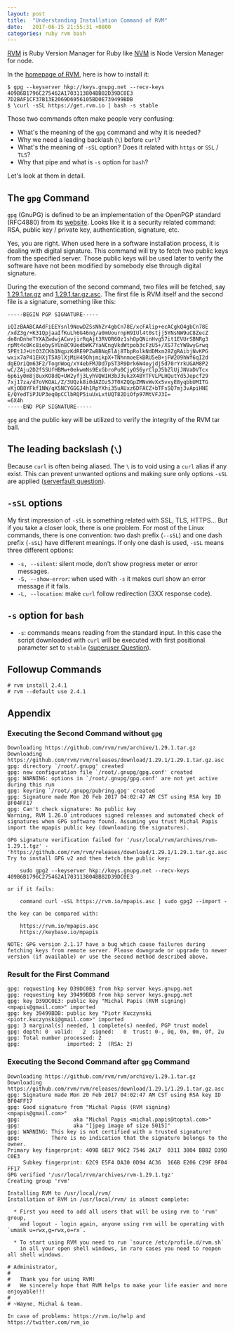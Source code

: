 ```yaml
---
layout: post
title:  "Understanding Installation Command of RVM"
date:   2017-06-15 21:55:31 +0800
categories: ruby rvm bash
---
```

[RVM][rvm] is Ruby Version Manager for Ruby like [NVM][nvm] is Node Version Manager for node.

In the [homepage of RVM][rvm], here is how to install it:

    $ gpg --keyserver hkp://keys.gnupg.net --recv-keys 409B6B1796C275462A1703113804BB82D39DC0E3 7D2BAF1CF37B13E2069D6956105BD0E739499BDB
    $ \curl -sSL https://get.rvm.io | bash -s stable
    
Those two commands often make people very confusing: 

* What's the meaning of the `gpg` command and why it is needed?
* Why we need a leading backlash (`\`) before `curl`?
* What's the meaning of `-sSL` option? Does it related with `https` or `SSL` / `TLS`?
* Why that pipe and what is `-s` option for `bash`?

Let's look at them in detail.

## The `gpg` Command

`gpg` (GnuPG) is defined to be an implementation of the OpenPGP standard (RFC4880) from its [website][gpg]. 
Looks like it is a security related command: RSA, public key / private key, authentication, signature, etc. 

Yes, you are right. When used here in a software installation process, it is dealing with digital signature.
This command will try to fetch two public keys from the specified server. Those public keys will be used later
to verify the software have not been modified by somebody else through digital signature.

During the execution of the second command, two files will be fetched, say 
[1.29.1.tar.gz][rvm-tar] and
[1.29.1.tar.gz.asc][rvm-asc]. The first file is RVM 
itself and the second file is a signature, something like this:

    -----BEGIN PGP SIGNATURE-----
    
    iQIzBAABCAAdFiEEYsnl9NowDZSsNhZr4gbCn78E/xcFAlip+ecACgkQ4gbCn78E
    /xdZ3g/+K31QpjaaIfKuLh6G46ng/a0mUournpH9IUl4t0stjj5YNsNW9uC8ZecZ
    de8nDnheTYXAZwdwjACwvjirRqAjt3RVOR6Oz1shOpQNinHvg57it1EVUrSBNRg3
    rpMt4c0Kc8iebySYUn8C9UedbWK7YaNCngVkdWtpob3cFzU5+/XS77cYW8wyGrwq
    5PEt1J+UtO3ZCKb1NqpzKdRE9PZwBBNqElAj8TbpRolkNdDMxm28ZgRAibjNvKPG
    wxix7aP41EHXjT5A9lXjMiH49OhjmikpX+TNhnmoeEkBRU5eB+jFW209hWf6qI2d
    dgEOriQm63F2/TognWoq/xY4ebFMJDd7pST3R9Drk6W4oyjdj5d70rYrkUGAM8P2
    wC/ZAju2D2fSSUfHBMw+0ekwmNs9ExGbroPu0CjyOS6yrClpJ5bZlUjJNVaDVTcx
    6p6iy0m8j8uxKO8dQ+UW2yfj3LyhVQW1H3bJ3ukzX4BYTFVLPLHQutYd5Jepcf29
    7xj17za/d7oVKOAL/Z/3UQzk8i0dAZOz5JT0XZQGpZMNvWvXx5vxyE8yqbbUMITG
    vKjOB8YFkf1NW/qX5NCYGGGJ4h1RpYXhi35uAUxz6DFACZ+bTFsSQ7mj3vApiHNE
    E/QYedTiPJUP3eq0pCClbRQP5iuUxLxtUQT82DiOfp97MtVFJ3I=
    =6X4h
    -----END PGP SIGNATURE-----

`gpg` and the public key will be utilized to verify the integrity of the RVM tar ball.

## The leading backslash (`\`)

Because `curl` is often being aliased. The `\` is to void using a `curl` alias if any exist.
This can prevent unwanted options and making sure only options `-sSL` are applied
([serverfault question][serverfault-backslash]).

## `-sSL` options

My first impression of `-sSL` is something related with SSL, TLS, HTTPS... 
But if you take a closer look, there is one problem. 
For most of the Linux commands, there is one convention:
two dash prefix (`--sSL`) and one dash prefix (`-sSL`) have different meanings.
If only one dash is used, `-sSL` means three different options:

* `-s, --silent`: silent mode, don't show progress meter or error messages.
* `-S, --show-error`: when used with `-s` it makes curl show an error message if it fails.
* `-L, --location`: make `curl` follow redirection (3XX response code).

## `-s` option for `bash`

* `-s`: commands means reading from the standard input. In this case the script downloaded with 
`curl` will be executed with first positional parameter set to `stable` ([superuser Question][bash-s]).

## Followup Commands

    # rvm install 2.4.1
    # rvm --default use 2.4.1
    
## Appendix

### Executing the Second Command without `gpg`

    Downloading https://github.com/rvm/rvm/archive/1.29.1.tar.gz
    Downloading https://github.com/rvm/rvm/releases/download/1.29.1/1.29.1.tar.gz.asc
    gpg: directory `/root/.gnupg' created
    gpg: new configuration file `/root/.gnupg/gpg.conf' created
    gpg: WARNING: options in `/root/.gnupg/gpg.conf' are not yet active during this run
    gpg: keyring `/root/.gnupg/pubring.gpg' created
    gpg: Signature made Mon 20 Feb 2017 04:02:47 AM CST using RSA key ID BF04FF17
    gpg: Can't check signature: No public key
    Warning, RVM 1.26.0 introduces signed releases and automated check of signatures when GPG software found. Assuming you trust Michal Papis import the mpapis public key (downloading the signatures).
    
    GPG signature verification failed for '/usr/local/rvm/archives/rvm-1.29.1.tgz' - 'https://github.com/rvm/rvm/releases/download/1.29.1/1.29.1.tar.gz.asc'! Try to install GPG v2 and then fetch the public key:
    
        sudo gpg2 --keyserver hkp://keys.gnupg.net --recv-keys 409B6B1796C275462A1703113804BB82D39DC0E3
    
    or if it fails:
    
        command curl -sSL https://rvm.io/mpapis.asc | sudo gpg2 --import -
    
    the key can be compared with:
    
        https://rvm.io/mpapis.asc
        https://keybase.io/mpapis
    
    NOTE: GPG version 2.1.17 have a bug which cause failures during fetching keys from remote server. Please downgrade or upgrade to newer version (if available) or use the second method described above.
    
### Result for the First Command

    gpg: requesting key D39DC0E3 from hkp server keys.gnupg.net
    gpg: requesting key 39499BDB from hkp server keys.gnupg.net
    gpg: key D39DC0E3: public key "Michal Papis (RVM signing) <mpapis@gmail.com>" imported
    gpg: key 39499BDB: public key "Piotr Kuczynski <piotr.kuczynski@gmail.com>" imported
    gpg: 3 marginal(s) needed, 1 complete(s) needed, PGP trust model
    gpg: depth: 0  valid:   2  signed:   0  trust: 0-, 0q, 0n, 0m, 0f, 2u
    gpg: Total number processed: 2
    gpg:               imported: 2  (RSA: 2)

### Executing the Second Command after `gpg` Command

    Downloading https://github.com/rvm/rvm/archive/1.29.1.tar.gz
    Downloading https://github.com/rvm/rvm/releases/download/1.29.1/1.29.1.tar.gz.asc
    gpg: Signature made Mon 20 Feb 2017 04:02:47 AM CST using RSA key ID BF04FF17
    gpg: Good signature from "Michal Papis (RVM signing) <mpapis@gmail.com>"
    gpg:                 aka "Michal Papis <michal.papis@toptal.com>"
    gpg:                 aka "[jpeg image of size 5015]"
    gpg: WARNING: This key is not certified with a trusted signature!
    gpg:          There is no indication that the signature belongs to the owner.
    Primary key fingerprint: 409B 6B17 96C2 7546 2A17  0311 3804 BB82 D39D C0E3
         Subkey fingerprint: 62C9 E5F4 DA30 0D94 AC36  166B E206 C29F BF04 FF17
    GPG verified '/usr/local/rvm/archives/rvm-1.29.1.tgz'
    Creating group 'rvm'
    
    Installing RVM to /usr/local/rvm/
    Installation of RVM in /usr/local/rvm/ is almost complete:
    
      * First you need to add all users that will be using rvm to 'rvm' group,
        and logout - login again, anyone using rvm will be operating with `umask u=rwx,g=rwx,o=rx`.
    
      * To start using RVM you need to run `source /etc/profile.d/rvm.sh`
        in all your open shell windows, in rare cases you need to reopen all shell windows.
    
    # Administrator,
    #
    #   Thank you for using RVM!
    #   We sincerely hope that RVM helps to make your life easier and more enjoyable!!!
    #
    # ~Wayne, Michal & team.
    
    In case of problems: https://rvm.io/help and https://twitter.com/rvm_io

[rvm]: https://rvm.io/
[nvm]: https://github.com/creationix/nvm
[gpg]: https://www.gnupg.org/
[bash-s]: https://superuser.com/questions/519882/seeking-to-upgrade-my-bash-magic-help-decipher-this-command-bash-s-stable
[rvm-tar]: https://github.com/rvm/rvm/archive/1.29.1.tar.gz
[rvm-asc]: https://github.com/rvm/rvm/releases/download/1.29.1/1.29.1.tar.gz.asc
[serverfault-backslash]: https://serverfault.com/questions/480271/
